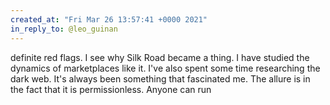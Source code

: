 ```yaml
---
created_at: "Fri Mar 26 13:57:41 +0000 2021"
in_reply_to: @leo_guinan
---
```


definite red flags. I see why Silk Road became a thing. I have studied the dynamics of marketplaces like it. I've also spent some time researching the dark web. It's always been something that fascinated me. The allure is in the fact that it is permissionless. Anyone can run